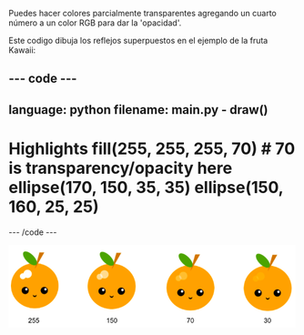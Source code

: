 Puedes hacer colores parcialmente transparentes agregando un cuarto número a un color RGB para dar la 'opacidad'.

Este codigo dibuja los reflejos superpuestos en el ejemplo de la fruta Kawaii:

--- code ---
---
language: python
filename: main.py - draw()
---

  # Highlights fill(255, 255, 255, 70) # 70 is transparency/opacity here ellipse(170, 150, 35, 35) ellipse(150, 160, 25, 25)

--- /code ---

![imagen de fruta kawaii con reflejos en diferentes opacidades: 30, 70, 150, 255. 30 is less opaque and 255 is fully opaque](images/opacity.png)

